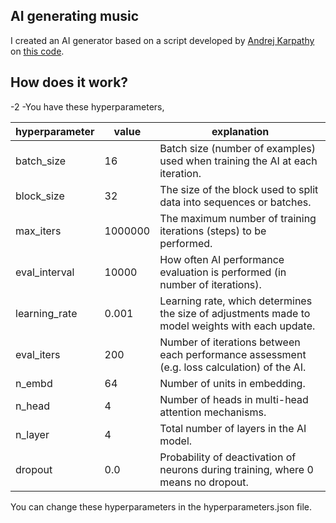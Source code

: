 ## AI generating music

I created an AI generator based on a script developed by [Andrej Karpathy](https://github.com/karpathy) on [this code](https://colab.research.google.com/drive/1JMLa53HDuA-i7ZBmqV7ZnA3c_fvtXnx-?usp=sharing).

## How does it work?
-2
 -You have these hyperparameters,
 
 | hyperparameter | value | explanation
 | --- | --- | --- |
 | batch_size | 16 | Batch size (number of examples) used when training the AI at each iteration.
 | block_size | 32 | The size of the block used to split data into sequences or batches. | 
 | max_iters | 1000000 | The maximum number of training iterations (steps) to be performed. | 
 | eval_interval | 10000 | How often AI performance evaluation is performed (in number of iterations). | 
 | learning_rate | 0.001 | Learning rate, which determines the size of adjustments made to model weights with each update. | 
 | eval_iters | 200 | Number of iterations between each performance assessment (e.g. loss calculation) of the AI. | 
 | n_embd | 64 | Number of units in embedding. | 
 | n_head | 4 | Number of heads in multi-head attention mechanisms. | 
 | n_layer | 4 | Total number of layers in the AI model. | 
 | dropout | 0.0 | Probability of deactivation of neurons during training, where 0 means no dropout. | 

 You can change these hyperparameters in the hyperparameters.json file.
